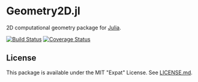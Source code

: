 # Geometry2D.jl

2D computational geometry package for [Julia](http://julialang.org/).

[![Build Status](https://travis-ci.org/sjkelly/Geometry2D.jl.svg)](https://travis-ci.org/sjkelly/Geometry2D.jl)
[![Coverage Status](https://img.shields.io/coveralls/sjkelly/Geometry2D.jl.svg)](https://coveralls.io/r/sjkelly/Geometry2D.jl)

## License
This package is available under the MIT "Expat" License. See [LICENSE.md](./LICENSE.md).
